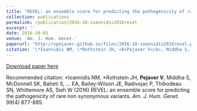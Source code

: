 ```yaml
---
title: "REVEL: an ensemble score for predicting the pathogenicity of rare non synonymous variants"
collection: publications
permalink: /publication/2016-10-ioannidis2016revel
excerpt: ''
date: 2016-10-01
venue: 'Am. J. Hum. Genet.'
paperurl: 'http://vpejaver.github.io/files/2016-10-ioannidis2016revel.pdf'
citation: '\*Ioannidis NM, \*Rothstein JH, <b>Pejaver V</b>, Middha S, McDonnell SK, Baheti S, ... EA, Bailey-Wilson JE, Radivojac P, Thibodeau SN, Whittemore AS, Sieh W (2016) REVEL: an ensemble score for predicting the pathogenicity of rare non synonymous variants. <i>Am. J. Hum. Genet.</i> 99(4) 877-885.'
---
```

[Download paper here](http://vpejaver.github.io/files/2016-10-ioannidis2016revel.pdf)

Recommended citation: \*Ioannidis NM, \*Rothstein JH, <b>Pejaver V</b>, Middha S, McDonnell SK, Baheti S, ... EA, Bailey-Wilson JE, Radivojac P, Thibodeau SN, Whittemore AS, Sieh W (2016) REVEL: an ensemble score for predicting the pathogenicity of rare non synonymous variants. <i>Am. J. Hum. Genet.</i> 99(4) 877-885.
